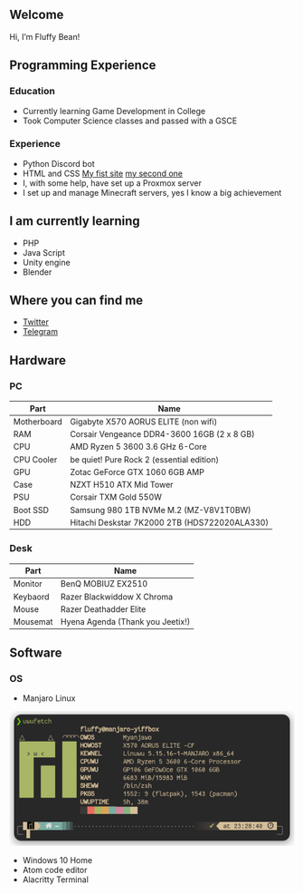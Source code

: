 Welcome
-------
Hi, I’m Fluffy Bean!

Programming Experience
-------
### Education
- Currently learning Game Development in College
- Took Computer Science classes and passed with a GSCE
### Experience
- Python Discord bot
- HTML and CSS
[My fist site](https://fluffy.1x.no)
[my second one](https://uwu.fluffybean.gay)
- I, with some help, have set up a Proxmox server
- I set up and manage Minecraft servers, yes I know a big achievement


I am currently learning
-------
- PHP
- Java Script
- Unity engine
- Blender

Where you can find me
-------
- [Twitter](https://twitter.com/fluffybeanUwU)
- [Telegram](https://t.me/Fluffy_Bean)

Hardware
-------
### PC
| Part            | Name                                          |
|-----------------|-----------------------------------------------|
| Motherboard     | Gigabyte X570 AORUS ELITE (non wifi)          |
| RAM             | Corsair Vengeance DDR4-3600 16GB (2 x 8 GB)   |
| CPU             | AMD Ryzen 5 3600 3.6 GHz 6-Core               |
| CPU Cooler      | be quiet! Pure Rock 2 (essential edition)     |
| GPU             | Zotac GeForce GTX 1060 6GB AMP                |
| Case            | NZXT H510 ATX Mid Tower                       |
| PSU             | Corsair TXM Gold 550W                         |
| Boot SSD        | Samsung 980 1TB NVMe M.2 (MZ-V8V1T0BW)        |
| HDD             | Hitachi Deskstar 7K2000 2TB (HDS722020ALA330) |

### Desk
| Part            | Name                                          |
|-----------------|-----------------------------------------------|
| Monitor         | BenQ MOBIUZ EX2510                            |
| Keybaord        | Razer Blackwiddow X Chroma                    |
| Mouse           | Razer Deathadder Elite                        |
| Mousemat        | Hyena Agenda (Thank you Jeetix!)              |

Software
-------

### OS
- Manjaro Linux

![uwufetch](https://github.com/Fluffy-Bean/Fluffy-Bean/blob/main/uwufetch.png?raw=true)

- Windows 10 Home
- Atom code editor
- Alacritty Terminal
